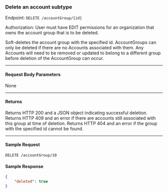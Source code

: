 ### Delete an account subtype
Endpoint: `DELETE /accountGroup/{id}`

Authorization: User must have EDIT permissions for an organization that owns the account group that is to be deleted.

Soft-deletes the account group with the specified id. AccountGroups can only be deleted if there are no Accounts associated with them. Any Accounts will need to be removed or updated to belong to a different group before deletion of the AccountGroup can occur.
___

#### Request Body Parameters
None
___
#### Returns
Returns HTTP 200 and a JSON object indicating successful deletion. Returns HTTP 409 and an error if there are accounts still associated with this group at time of deletion. Returns HTTP 404 and an error if the group with the specified id cannot be found.
____


#### Sample Request
	DELETE /accountGroup/10


#### Sample Response
```json
{
    "deleted": true
}
```


